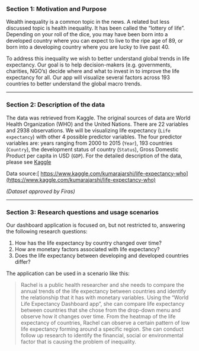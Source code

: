 ### Section 1: Motivation and Purpose

Wealth inequality is a common topic in the news. A related but less discussed topic is health inequality. It has been called the “lottery of life”. Depending on your roll of the dice, you may have been born into a developed country where you can expect to live to the ripe age of 89, or born into a developing country where you are lucky to live past 40.

To address this inequality we wish to better understand global trends in life expectancy. Our goal is to help decision-makers (e.g. governments, charities, NGO’s) decide where and what to invest in to improve the life expectancy for all. Our app will visualize several factors across 193 countries to better understand the global macro trends.

----------



### Section 2: Description of the data

The data was retrieved from Kaggle. The original sources of data are World Health Organization (WHO) and the United Nations. There are 22 variables and 2938 observations. We will be visualizing life expectancy (`Life expectancy`) with other 4 possible predictor variables. The four predictor variables are: years ranging from 2000 to 2015 (`Year`), 193 countries (`Country`), the development status of country (`Status`), Gross Domestic Product per capita in USD (`GDP`). For the detailed description of the data, please see [Kaggle](https://www.kaggle.com/kumarajarshi/life-expectancy-who)

Data source:[ https://www.kaggle.com/kumarajarshi/life-expectancy-who](https://www.kaggle.com/kumarajarshi/life-expectancy-who)

*(Dataset approved by Firas)*

--------



### Section 3: Research questions and usage scenarios

Our dashboard application is focused on, but not restricted to, answering the following research questions:

1. How has the life expectancy by country changed over time? 
2. How are monetary factors associated with life expectancy? 
3. Does the life expectancy between developing and developed countries differ? 

The application can be used in a scenario like this: 

> Rachel is a public health researcher and she needs to compare the annual trends of the life expectancy between countries and identify the relationship that it has with monetary variables. Using the “World Life Expectancy Dashboard app”, she can compare life expectancy between countries that she chose from the drop-down menu and observe how it changes over time. From the heatmap of the life expectancy of countries, Rachel can observe a certain pattern of low life expectancy forming around a specific region. She can conduct follow up research to identify the financial, social or environmental factor that is causing the problem of inequality.
